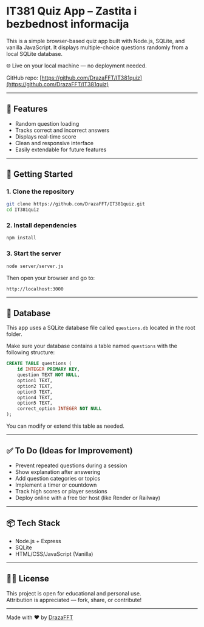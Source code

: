# IT381 Quiz App – Zastita i bezbednost informacija

This is a simple browser-based quiz app built with Node.js, SQLite, and vanilla JavaScript. It displays multiple-choice questions randomly from a local SQLite database.

🌐 Live on your local machine — no deployment needed.

GitHub repo: [https://github.com/DrazaFFT/IT381quiz](https://github.com/DrazaFFT/IT381quiz)

---

## 🧠 Features

- Random question loading
- Tracks correct and incorrect answers
- Displays real-time score
- Clean and responsive interface
- Easily extendable for future features

---

## 🚀 Getting Started

### 1. Clone the repository

```bash
git clone https://github.com/DrazaFFT/IT381quiz.git
cd IT381quiz
```

### 2. Install dependencies

```bash
npm install
```

### 3. Start the server

```bash
node server/server.js
```

Then open your browser and go to:

```
http://localhost:3000
```

---

## 📃 Database

This app uses a SQLite database file called `questions.db` located in the root folder.

Make sure your database contains a table named `questions` with the following structure:

```sql
CREATE TABLE questions (
    id INTEGER PRIMARY KEY,
    question TEXT NOT NULL,
    option1 TEXT,
    option2 TEXT,
    option3 TEXT,
    option4 TEXT,
    option5 TEXT,
    correct_option INTEGER NOT NULL
);
```

You can modify or extend this table as needed.

---

## ✅ To Do (Ideas for Improvement)

- Prevent repeated questions during a session
- Show explanation after answering
- Add question categories or topics
- Implement a timer or countdown
- Track high scores or player sessions
- Deploy online with a free tier host (like Render or Railway)

---

## 📦 Tech Stack

- Node.js + Express
- SQLite
- HTML/CSS/JavaScript (Vanilla)

---

## 🧑‍🏫 License

This project is open for educational and personal use.  
Attribution is appreciated — fork, share, or contribute!

---

Made with ❤️ by [DrazaFFT](https://github.com/DrazaFFT)
